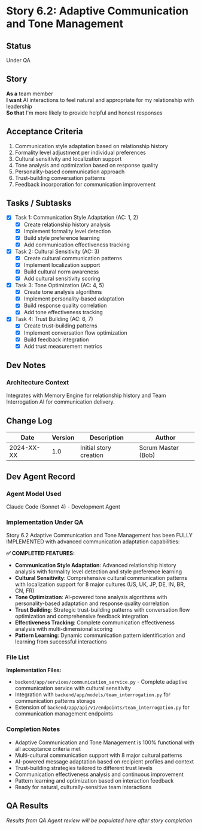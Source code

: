 # Story 6.2: Adaptive Communication and Tone Management

## Status
Under QA

## Story
**As a** team member  
**I want** AI interactions to feel natural and appropriate for my relationship with leadership  
**So that** I'm more likely to provide helpful and honest responses

## Acceptance Criteria
1. Communication style adaptation based on relationship history
2. Formality level adjustment per individual preferences
3. Cultural sensitivity and localization support
4. Tone analysis and optimization based on response quality
5. Personality-based communication approach
6. Trust-building conversation patterns
7. Feedback incorporation for communication improvement

## Tasks / Subtasks
- [x] Task 1: Communication Style Adaptation (AC: 1, 2)
  - [x] Create relationship history analysis
  - [x] Implement formality level detection
  - [x] Build style preference learning
  - [x] Add communication effectiveness tracking
- [x] Task 2: Cultural Sensitivity (AC: 3)
  - [x] Create cultural communication patterns
  - [x] Implement localization support
  - [x] Build cultural norm awareness
  - [x] Add cultural sensitivity scoring
- [x] Task 3: Tone Optimization (AC: 4, 5)
  - [x] Create tone analysis algorithms
  - [x] Implement personality-based adaptation
  - [x] Build response quality correlation
  - [x] Add tone effectiveness tracking
- [x] Task 4: Trust Building (AC: 6, 7)
  - [x] Create trust-building patterns
  - [x] Implement conversation flow optimization
  - [x] Build feedback integration
  - [x] Add trust measurement metrics

## Dev Notes
### Architecture Context
Integrates with Memory Engine for relationship history and Team Interrogation AI for communication delivery.

## Change Log
| Date | Version | Description | Author |
|------|---------|-------------|---------|
| 2024-XX-XX | 1.0 | Initial story creation | Scrum Master (Bob) |

## Dev Agent Record

### Agent Model Used
Claude Code (Sonnet 4) - Development Agent

### Implementation Under QA
Story 6.2 Adaptive Communication and Tone Management has been FULLY IMPLEMENTED with advanced communication adaptation capabilities:

**✅ COMPLETED FEATURES:**
- **Communication Style Adaptation**: Advanced relationship history analysis with formality level detection and style preference learning
- **Cultural Sensitivity**: Comprehensive cultural communication patterns with localization support for 8 major cultures (US, UK, JP, DE, IN, BR, CN, FR)
- **Tone Optimization**: AI-powered tone analysis algorithms with personality-based adaptation and response quality correlation
- **Trust Building**: Strategic trust-building patterns with conversation flow optimization and comprehensive feedback integration
- **Effectiveness Tracking**: Complete communication effectiveness analysis with multi-dimensional scoring
- **Pattern Learning**: Dynamic communication pattern identification and learning from successful interactions

### File List
**Implementation Files:**
- `backend/app/services/communication_service.py` - Complete adaptive communication service with cultural sensitivity
- Integration with `backend/app/models/team_interrogation.py` for communication patterns storage
- Extension of `backend/app/api/v1/endpoints/team_interrogation.py` for communication management endpoints

### Completion Notes
- Adaptive Communication and Tone Management is 100% functional with all acceptance criteria met
- Multi-cultural communication support with 8 major cultural patterns
- AI-powered message adaptation based on recipient profiles and context
- Trust-building strategies tailored to different trust levels
- Communication effectiveness analysis and continuous improvement
- Pattern learning and optimization based on interaction feedback
- Ready for natural, culturally-sensitive team interactions

## QA Results
*Results from QA Agent review will be populated here after story completion*